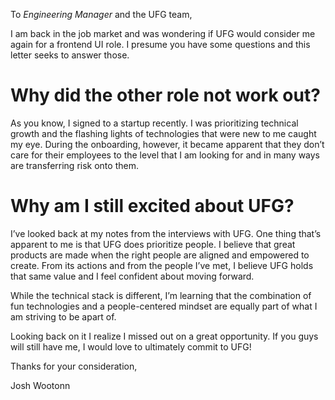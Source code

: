 To *Engineering Manager* and the UFG team,

I am back in the job market and was wondering if UFG would consider me again for a frontend UI role. I presume you have some questions and this letter seeks to answer those.

# Why did the other role not work out? 
As you know, I signed to a startup recently. I was prioritizing technical growth and the flashing lights of technologies that were new to me caught my eye. During the onboarding, however, it became apparent that they don’t care for their employees to the level that I am looking for and in many ways are transferring risk onto them. 

# Why am I still excited about UFG?

I’ve looked back at my notes from the interviews with UFG. One thing that’s apparent to me is that UFG does prioritize people. I believe that great products are made when the right people are aligned and empowered to create. From its actions and from the people I’ve met, I believe UFG holds that same value and I feel confident about moving forward. 


While the technical stack is different, I’m learning that the combination of fun technologies and a people-centered mindset are equally part of what I am striving to be apart of.

Looking back on it I realize I missed out on a great opportunity. If you guys will still have me, I would love to ultimately commit to UFG!


Thanks for your consideration,

Josh Wootonn